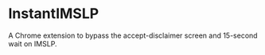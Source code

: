 # InstantIMSLP
A Chrome extension to bypass the accept-disclaimer screen and 15-second wait on IMSLP.
